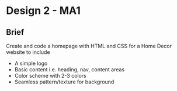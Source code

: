 # Design 2 - MA1
## Brief
Create and code a homepage with HTML and CSS for a Home Decor website to include
  - A simple logo
  - Basic content i.e. heading, nav, content areas
  - Color scheme with 2-3 colors
  - Seamless pattern/texture for background

